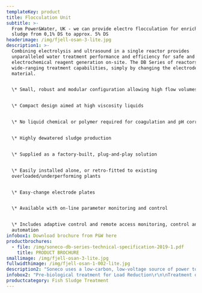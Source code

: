 ```yaml
---
templateKey: product
title: Flocculation Unit
subtitle: >-
  From Power&Water, UK - we can provide electro flocculation for enriching
  sludge from 0,1% DS to approx. 5% DS
headerimage: /img/fjell-osan-3-lite.jpg
description1: >-
  Combining electrolysis and ultrasound in a single reactor provides
  unparalleled water treatment performance and efficiency for safe and effective
  electrochemical reagent generation on-site. The DB Series of reactors have
  wide-ranging treatment capabilities, simply by changing the electrode
  material.


  \* Small, robust and modular configuration allowing high flow volumes


  \* Compact design aimed at high viscosity liquids


  \* No liquid chemical or polymer required for coagulation and pH correction


  \* Highly dewatered sludge production


  \* Supplied as a factory-built, plug-and-play solution


  \* Easily installed alone, or retro-fitted to existing
  overloaded/underperforming plants


  \* Easy-change electrode plates


  \* Available with on-line parameter monitoring and control


  \* Includes adaptive control and remote access monitoring, control and
  automation
infobox1: Download brochure from P&W here
productbrochures:
  - file: /img/soneco-db-series-technical-specification-2019-1.pdf
    title: PRODUCT BROCHURE
smallimage: /img/fjell-osan-3-lite.jpg
fullwidthimage: /img/fjell-osan-1-002-lite.jpg
description2: "Soneco uses a low-carbon, low-voltage source of power to obtain the safe and controlled generation of water treatment reagents on-site.\r\n\n\rReactive water treatment reagents are metered precisely and directly into the process stream – simply by varying the electric current that is applied to the electrodes, in a controlled and calculated manner. This novel, fast and controllable treatment system uses a state-of-the-art, in-house designed Power Control System (PSU) to ensure fine-control of the system and its ancillaries and ensuring high-efficiency and reliability."
infobox2: "Pre-biological treatment for Load Reduction\r\n\nTreatment of Recalcitrant Organics\r\n\nPhosphorus and Nutrient Removal\r\n\nTertiary & Quaternary Treatment\r\n\nWater Recovery & Re-use\r\n\nSludge Enrichment"
productcategory: Fish Sludge Treatment
---
```


